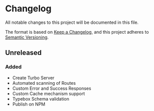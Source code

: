 # Changelog

All notable changes to this project will be documented in this file.

The format is based on [Keep a Changelog](https://keepachangelog.com/en/1.0.0/), and this project adheres to
[Semantic Versioning](https://semver.org/spec/v2.0.0.html).

## Unreleased

### Added

- Create Turbo Server
- Automated scanning of Routes
- Custom Error and Success Responses
- Custom Cache mechanism support
- Typebox Schema validation
- Publish on NPM
